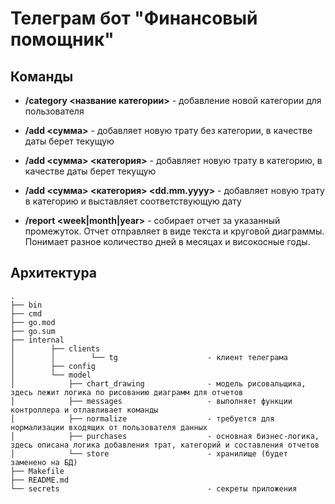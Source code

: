 # Телеграм бот "Финансовый помощник"

## Команды

- **/category <название категории>** - добавление новой категории для пользователя  

- **/add <сумма>** - добавляет новую трату без категории, в качестве даты берет текущую  

- **/add <сумма> <категория>** - добавляет новую трату в категорию, в качестве даты берет текущую

- **/add <сумма> <категория> <dd.mm.yyyy>** - добавляет новую трату в категорию и выставляет соответствующую дату

- **/report <week|month|year>** - собирает отчет за указанный промежуток. Отчет отправляет в виде текста и круговой диаграммы. Понимает разное количество дней в месяцах и високосные годы.

## Архитектура

```
.
├── bin
├── cmd
├── go.mod
├── go.sum
├── internal
│        ├── clients
│        │        └── tg                    - клиент телеграма
│        ├── config
│        └── model
│            ├── chart_drawing              - модель рисовальщика, здесь лежит логика по рисованию диаграмм для отчетов
│            ├── messages                   - выполняет функции контроллера и отлавливает команды
│            ├── normalize                  - требуется для нормализации входящих от пользователя данных
│            ├── purchases                  - основная бизнес-логика, здесь описана логика добавления трат, категорий и составления отчетов
│            └── store                      - хранилище (будет заменено на БД)
├── Makefile
├── README.md
└── secrets                                 - секреты приложения
```